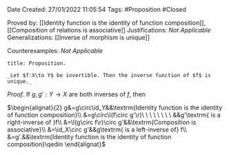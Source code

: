 <br />
<br />

Date Created: 27/01/2022 11:05:54
Tags: #Proposition #Closed 

Proved by: [[Identity function is the identity of function composition]], [[Composition of relations is associative]]
Justifications: _Not Applicable_
Generalizations: [[Inverse of morphism is unique]]

Counterexamples: _Not Applicable_

``` ad-Proposition
title: Proposition.

_Let $f:X\to Y$ be invertible. Then the inverse function of $f$ is unique._

```

_Proof_. If $g,g':Y\to X$ are both inverses of $f$, then

$\begin{alignat}{2}
    g&=g\circ\id_Y&&\textrm{Identity function is the identity of function composition}\\
    &=g\circ\l(f\circ g'\r)\ \ \ \ \ \ \ \ &&g'\textrm{ is a right-inverse of }f\\
    &=\l(g\circ f\r)\circ g'&&\textrm{Composition is associative}\\
    &=\id_X\circ g'&&g\textrm{ is a left-inverse of} f\\
    &=g'.&&\textrm{Identity function is the identity of function composition}\qedin
\end{alignat}$
